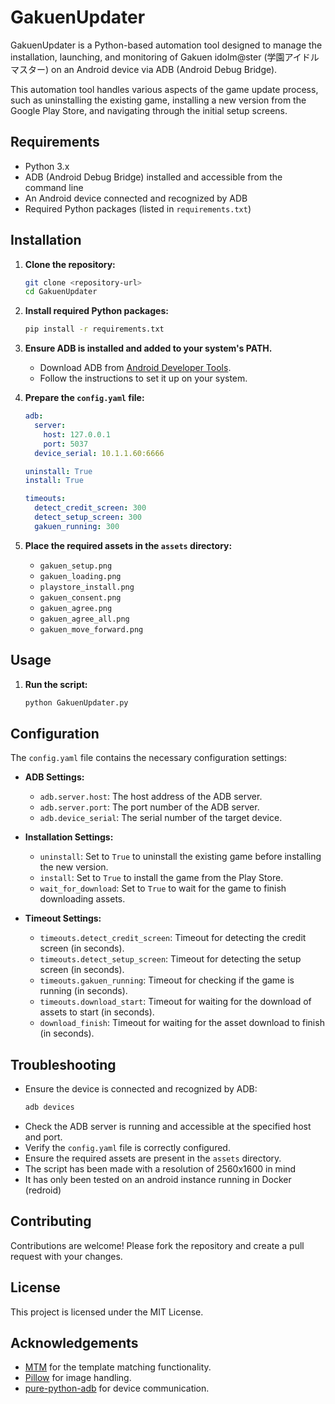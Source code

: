 # GakuenUpdater

GakuenUpdater is a Python-based automation tool designed to manage the installation, launching, and monitoring of Gakuen idolm@ster (学園アイドルマスター) on an Android device via ADB (Android Debug Bridge). 

This automation tool handles various aspects of the game update process, such as uninstalling the existing game, installing a new version from the Google Play Store, and navigating through the initial setup screens.

## Requirements

- Python 3.x
- ADB (Android Debug Bridge) installed and accessible from the command line
- An Android device connected and recognized by ADB
- Required Python packages (listed in `requirements.txt`)

## Installation

1. **Clone the repository:**
   ```sh
   git clone <repository-url>
   cd GakuenUpdater
   ```

2. **Install required Python packages:**
   ```sh
   pip install -r requirements.txt
   ```

3. **Ensure ADB is installed and added to your system's PATH.**
   - Download ADB from [Android Developer Tools](https://developer.android.com/studio/releases/platform-tools).
   - Follow the instructions to set it up on your system.

4. **Prepare the `config.yaml` file:**
   ```yaml
   adb:
     server:
       host: 127.0.0.1
       port: 5037
     device_serial: 10.1.1.60:6666

   uninstall: True
   install: True

   timeouts:
     detect_credit_screen: 300
     detect_setup_screen: 300
     gakuen_running: 300
   ```

5. **Place the required assets in the `assets` directory:**
   - `gakuen_setup.png`
   - `gakuen_loading.png`
   - `playstore_install.png`
   - `gakuen_consent.png`
   - `gakuen_agree.png`
   - `gakuen_agree_all.png`
   - `gakuen_move_forward.png`

## Usage

1. **Run the script:**
   ```sh
   python GakuenUpdater.py
   ```

## Configuration

The `config.yaml` file contains the necessary configuration settings:

- **ADB Settings:**
  - `adb.server.host`: The host address of the ADB server.
  - `adb.server.port`: The port number of the ADB server.
  - `adb.device_serial`: The serial number of the target device.

- **Installation Settings:**
  - `uninstall`: Set to `True` to uninstall the existing game before installing the new version.
  - `install`: Set to `True` to install the game from the Play Store.
  - `wait_for_download`: Set to `True` to wait for the game to finish downloading assets.

- **Timeout Settings:**
  - `timeouts.detect_credit_screen`: Timeout for detecting the credit screen (in seconds).
  - `timeouts.detect_setup_screen`: Timeout for detecting the setup screen (in seconds).
  - `timeouts.gakuen_running`: Timeout for checking if the game is running (in seconds).
  - `timeouts.download_start`: Timeout for waiting for the download of assets to start (in seconds).
  - `download_finish`: Timeout for waiting for the asset download to finish (in seconds).


## Troubleshooting

- Ensure the device is connected and recognized by ADB:
  ```sh
  adb devices
  ```
- Check the ADB server is running and accessible at the specified host and port.
- Verify the `config.yaml` file is correctly configured.
- Ensure the required assets are present in the `assets` directory.
- The script has been made with a resolution of 2560x1600 in mind
- It has only been tested on an android instance running in Docker (redroid)

## Contributing

Contributions are welcome! Please fork the repository and create a pull request with your changes.

## License

This project is licensed under the MIT License.

## Acknowledgements

- [MTM](https://github.com/multi-template-matching/MultiTemplateMatching-Python) for the template matching functionality.
- [Pillow](https://python-pillow.org/) for image handling.
- [pure-python-adb](https://github.com/Swind/pure-python-adb) for device communication.
